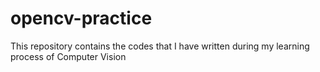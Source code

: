 # opencv-practice
This repository contains the codes that I have written during my learning process of Computer Vision
